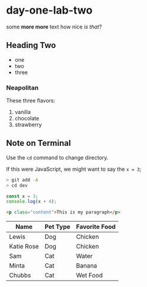 # day-one-lab-two


some **more more** text how nice _is that_?

## Heading Two

- one
- two
- three


### Neapolitan

These three flavors:
1. vanilla 
1. chocolate
1. strawberry

## Note on Terminal

Use the `cd` command to change directory.

If this were JavaScript, we might want to say the `x = 3`;

```sh
> git add -A
> cd dev
```

```js
const x = 3;
console.log(x + 4);
```

```html
<p class="content">This is my paragraph</p>
```

Name | Pet Type | Favorite Food
---|---|---
Lewis | Dog | Chicken
Katie Rose | Dog | Chicken
Sam | Cat | Water
Minta | Cat | Banana
Chubbs | Cat | Wet Food
